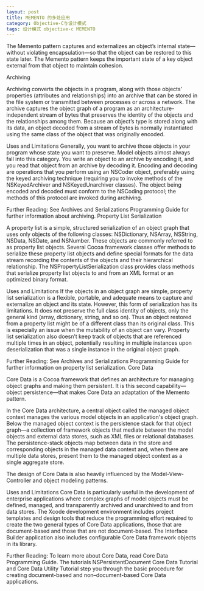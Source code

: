 ```yaml
---
layout: post
title: MEMENTO 的多处应用
category: Objective-C与设计模式
tags: 设计模式 objective-c MEMENTO
---
```


The Memento pattern captures and externalizes an object’s internal state—without violating encapsulation—so that the object can be restored to this state later. The Memento pattern keeps the important state of a key object external from that object to maintain cohesion.

Archiving

Archiving converts the objects in a program, along with those objects’ properties (attributes and relationships) into an archive that can be stored in the file system or transmitted between processes or across a network. The archive captures the object graph of a program as an architecture-independent stream of bytes that preserves the identity of the objects and the relationships among them. Because an object’s type is stored along with its data, an object decoded from a stream of bytes is normally instantiated using the same class of the object that was originally encoded.

Uses and Limitations
Generally, you want to archive those objects in your program whose state you want to preserve. Model objects almost always fall into this category. You write an object to an archive by encoding it, and you read that object from an archive by decoding it. Encoding and decoding are operations that you perform using an NSCoder object, preferably using the keyed archiving technique (requiring you to invoke methods of the NSKeyedArchiver and NSKeyedUnarchiver classes). The object being encoded and decoded must conform to the NSCoding protocol; the methods of this protocol are invoked during archiving.

Further Reading: See Archives and Serializations Programming Guide for further information about archiving.
Property List Serialization

A property list is a simple, structured serialization of an object graph that uses only objects of the following classes: NSDictionary, NSArray, NSString, NSData, NSDate, and NSNumber. These objects are commonly referred to as property list objects. Several Cocoa framework classes offer methods to serialize these property list objects and define special formats for the data stream recording the contents of the objects and their hierarchical relationship. The NSPropertyListSerialization class provides class methods that serialize property list objects to and from an XML format or an optimized binary format.

<!-- more -->

Uses and Limitations
If the objects in an object graph are simple, property list serialization is a flexible, portable, and adequate means to capture and externalize an object and its state. However, this form of serialization has its limitations. It does not preserve the full class identity of objects, only the general kind (array, dictionary, string, and so on). Thus an object restored from a property list might be of a different class than its original class. This is especially an issue when the mutability of an object can vary. Property list serialization also doesn’t keep track of objects that are referenced multiple times in an object, potentially resulting in multiple instances upon deserialization that was a single instance in the original object graph.

Further Reading: See Archives and Serializations Programming Guide for further information on property list serialization.
Core Data

Core Data is a Cocoa framework that defines an architecture for managing object graphs and making them persistent. It is this second capability—object persistence—that makes Core Data an adaptation of the Memento pattern.

In the Core Data architecture, a central object called the managed object context manages the various model objects in an application's object graph. Below the managed object context is the persistence stack for that object graph—a collection of framework objects that mediate between the model objects and external data stores, such as XML files or relational databases. The persistence-stack objects map between data in the store and corresponding objects in the managed data context and, when there are multiple data stores, present them to the managed object context as a single aggregate store.

The design of Core Data is also heavily influenced by the Model-View-Controller and object modeling patterns.

Uses and Limitations
Core Data is particularly useful in the development of enterprise applications where complex graphs of model objects must be defined, managed, and transparently archived and unarchived to and from data stores. The Xcode development environment includes project templates and design tools that reduce the programming effort required to create the two general types of Core Data applications, those that are document-based and those that are not document-based. The Interface Builder application also includes configurable Core Data framework objects in its library.

Further Reading: To learn more about Core Data, read Core Data Programming Guide. The tutorials NSPersistentDocument Core Data Tutorial and Core Data Utility Tutorial step you through the basic procedure for creating document-based and non–document-based Core Data applications.
